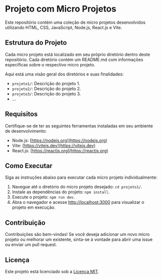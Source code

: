 # Projeto com Micro Projetos

Este repositório contém uma coleção de micro projetos desenvolvidos utilizando HTML, CSS, JavaScript, Node.js, React.js e Vite.

## Estrutura do Projeto

Cada micro projeto está localizado em seu próprio diretório dentro deste repositório. Cada diretório contém um README.md com informações específicas sobre o respectivo micro projeto.

Aqui está uma visão geral dos diretórios e suas finalidades:

- `projeto1/`: Descrição do projeto 1.
- `projeto2/`: Descrição do projeto 2.
- `projeto3/`: Descrição do projeto 3.
- ...

## Requisitos

Certifique-se de ter as seguintes ferramentas instaladas em seu ambiente de desenvolvimento:

- Node.js: [https://nodejs.org](https://nodejs.org)
- Vite: [https://vitejs.dev](https://vitejs.dev)
- React.js: [https://reactjs.org](https://reactjs.org)

## Como Executar

Siga as instruções abaixo para executar cada micro projeto individualmente:

1. Navegue até o diretório do micro projeto desejado: `cd projeto1/`.
2. Instale as dependências do projeto: `npm install`.
3. Execute o projeto: `npm run dev`.
4. Abra o navegador e acesse [http://localhost:3000](http://localhost:3000) para visualizar o projeto em execução.

## Contribuição

Contribuições são bem-vindas! Se você deseja adicionar um novo micro projeto ou melhorar um existente, sinta-se à vontade para abrir uma issue ou enviar um pull request.

## Licença

Este projeto está licenciado sob a [Licença MIT](LICENSE).